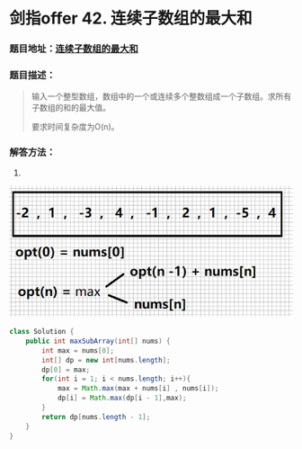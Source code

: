 # 剑指offer 42. 连续子数组的最大和

### 题目地址：[连续子数组的最大和](https://leetcode-cn.com/problems/lian-xu-zi-shu-zu-de-zui-da-he-lcof/)



### 题目描述：

>输入一个整型数组，数组中的一个或连续多个整数组成一个子数组。求所有子数组的和的最大值。
>
>要求时间复杂度为O(n)。



### 解答方法：

1. 

![image-20211205073716582](images/image-20211205073716582.png)

```java
class Solution {
    public int maxSubArray(int[] nums) {
        int max = nums[0];
        int[] dp = new int[nums.length];
        dp[0] = max;
        for(int i = 1; i < nums.length; i++){
            max = Math.max(max + nums[i] , nums[i]);
            dp[i] = Math.max(dp[i - 1],max);
        }
        return dp[nums.length - 1];
    }
}
```